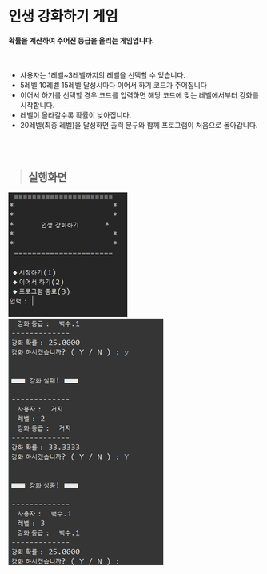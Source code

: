 인생 강화하기 게임
==============

#### 확률을 계산하여 주어진 등급을 올리는 게임입니다.

<br/>

* 사용자는 1레벨~3레벨까지의 레벨을 선택할 수 있습니다.
* 5레벨 10레벨 15레벨 달성시마다 이어서 하기 코드가 주어집니다
* 이어서 하기를 선택할 경우 코드를 입력하면 해당 코드에 맞는 레벨에서부터 강화를 시작합니다.
* 레벨이 올라갈수록 확률이 낮아집니다.
* 20레벨(최종 레벨)을 달성하면 출력 문구와 함께 프로그램이 처음으로 돌아갑니다.

<br/>
<br/>

> ## 실행화면

![sample1](./image/sample1.png)
![sample2](./image/sample2.png)

